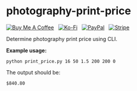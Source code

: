 # photography-print-price

[![Buy Me A Coffee](https://srv-cdn.himpfen.io/badges/buymeacoffee/buymeacoffee-flat.svg)](https://tinyurl.com/2h9aktmd) &nbsp; [![Ko-Fi](https://srv-cdn.himpfen.io/badges/kofi/kofi-flat.svg)](https://tinyurl.com/d4xnrptz) &nbsp; [![PayPal](https://srv-cdn.himpfen.io/badges/paypal/paypal-flat.svg)](https://tinyurl.com/mr22naua) &nbsp; [![Stripe](https://srv-cdn.himpfen.io/badges/stripe/stripe-flat.svg)](https://tinyurl.com/e8ymxdw3)

Determine photography print price using CLI.

**Example usage:**

```
python print_price.py 16 50 1.5 200 200 0
```

The output should be:

```
$840.80
```
